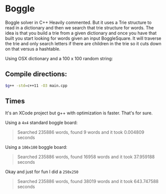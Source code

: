 # Boggle
Boggle solver in C++
Heavily commented. But it uses a Trie structure to read in a dictionary and then we search that trie structure for words. 
The idea is that you build a trie from a given dictionary and once you have that built you start looking for words given an input BoggleSquare. It will traverse the trie and only search letters if there are children in the trie so it cuts down on that versus a hashtable. 


Using OSX dictionary and a 100 x 100 random string:

## Compile directions: 
```sh 
$g++ -std=c++11 -O3 main.cpp
```

## Times
It's an XCode project but g++ with optimization is faster. That's for sure.



Using a `4x4` standard boggle board:

>Searched 235886 words, found 9 words and it took 0.004809 seconds

Using a `100x100` boggle board:

>Searched 235886 words, found 16958 words and it took 37.959188 seconds


Okay and just for fun I did a `250x250`

>Searched 235886 words, found 38019 words and it took 643.747588 seconds





